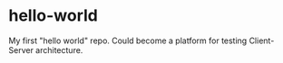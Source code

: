 # hello-world
My first "hello world" repo. Could become a platform for testing Client-Server architecture.
